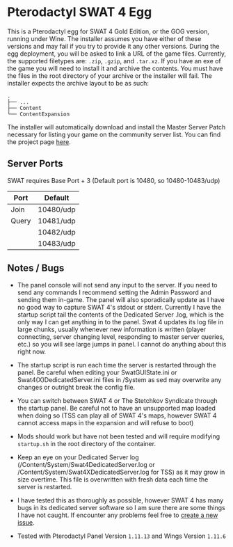 # Pterodactyl SWAT 4 Egg
This is a Pterodactyl egg for SWAT 4 Gold Edition, or the GOG version, running under Wine. The installer assumes you have either of these versions and may fail if you try to provide it any other versions. During the egg deployment, you will be asked to link a URL of the game files. Currently, the supported filetypes are: ``.zip``, ``.gzip``, and ``.tar.xz``. If you have an exe of the game you will need to install it and archive the contents. You must have the files in the root directory of your archive or the installer will fail. The installer expects the archive layout to be as such:

    .
    ├── ...
    ├── Content
    └── ContentExpansion

The installer will automatically download and install the Master Server Patch necessary for listing your game on the community server list. You can find the project page [here](https://github.com/sergeii/swat-patches/tree/master/swat4stats-masterserver/).

## Server Ports
SWAT requires Base Port + 3 (Default port is 10480, so 10480-10483/udp)

| Port      | Default  |
|-----------|----------|
| Join 		| 10480/udp|
| Query     | 10481/udp|
|        	| 10482/udp|
|       	| 10483/udp|

## Notes / Bugs
- The panel console will not send any input to the server. If you need to send any commands I recommend setting the Admin Password and sending them in-game. The panel will also sporadically update as I have no good way to capture SWAT 4's stdout or stderr. Currently I have the startup script tail the contents of the Dedicated Server .log, which is the only way I can get anything in to the panel. Swat 4 updates its log file in large chunks, usually whenever new information is written (player connecting, server changing level, responding to master server queries, etc.) so you will see large jumps in panel. I cannot do anything about this right now.

- The startup script is run each time the server is restarted through the panel. Be careful when editing your SwatGUIState.ini or Swat4(X)DedicatedServer.ini files in /System as sed may overwrite any changes or outright break the config file.

- You can switch between SWAT 4 or The Stetchkov Syndicate through the startup panel. Be careful not to have an unsupported map loaded when doing so (TSS can play all of SWAT 4's maps, however SWAT 4 cannot access maps in the expansion and will refuse to boot)

- Mods should work but have not been tested and will require modifying ``startup.sh`` in the root directory of the container. 

- Keep an eye on your Dedicated Server log (/Content/System/Swat4DedicatedServer.log or /Content/System/Swat4XDedicatedServer.log for TSS) as it may grow in size overtime. This file is overwritten with fresh data each time the server is restarted.

- I have tested this as thoroughly as possible, however SWAT 4 has many bugs in its dedicated server software so I am sure there are some things I have not caught. If encounter any problems feel free to [create a new issue](https://github.com/MisterCalvin/pterodactyl-swat4-egg/issues).

- Tested with Pterodactyl Panel Version ``1.11.13`` and Wings Version ``1.11.6``
